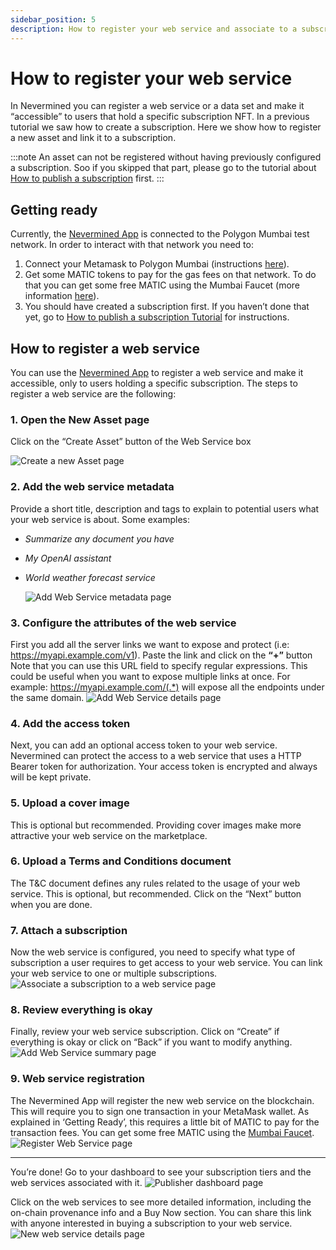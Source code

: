 ```yaml
---
sidebar_position: 5
description: How to register your web service and associate to a subscription
---
```


# How to register your web service

In Nevermined you can register a web service or a data set and make it “accessible” to users that hold a specific subscription NFT. In a previous tutorial we saw how to create a subscription. Here we show how to register a new asset and link it to a subscription.

:::note
An asset can not be registered without having previously configured a subscription. Soo if you skipped that part, please go to the tutorial about [How to publish a subscription](04-create-subscription.md) first.
:::

## Getting ready

Currently, the [Nevermined App](https://mumbai.nevermined.app/) is connected to the Polygon Mumbai test network. In order to interact with that network you need to:

1. Connect your Metamask to Polygon Mumbai (instructions [here](02-metamask.md)).
2. Get some MATIC tokens to pay for the gas fees on that network. To do that you can get some free MATIC using the Mumbai Faucet (more information [here](50-faucets.md)).
3. You should have created a subscription first. If you haven’t done that yet, go to [How to publish a subscription Tutorial](04-create-subscription.md) for instructions.

## How to register a web service

You can use the [Nevermined App](https://mumbai.nevermined.app/) to register a web service and make it accessible, only to users holding a specific subscription. The steps to register a web service are the following:

### 1. Open the New Asset page

Click on the “Create Asset” button of the Web Service box

![Create a new Asset page](../images/tutorials/01_New_Subscription.png)

### 2. Add the web service metadata

Provide a short title, description and tags to explain to potential users what your web service is about. Some examples:

- _Summarize any document you have_
- _My OpenAI assistant_
- _World weather forecast service_

  ![Add Web Service metadata page](../images/tutorials/06_New_Service_01.png)

### 3. Configure the attributes of the web service

First you add all the server links we want to expose and protect (i.e: <https://myapi.example.com/v1>). Paste the link and click on the **“+”** button
Note that you can use this URL field  to specify regular expressions. This could be useful when you want to expose multiple links at once. For example: <https://myapi.example.com/(.*)> will expose all the endpoints under the same domain.
![Add Web Service details page](../images/tutorials/07_New_Service_02.png)

### 4. Add the access token

Next, you can add an optional access token to your web service. Nevermined can protect the access to a web service that uses a HTTP Bearer token for authorization. Your access token is encrypted and always will be kept private.

### 5. Upload a cover image

This is optional but recommended. Providing cover images make more attractive your web service on the marketplace.

### 6. Upload a Terms and Conditions document

The T&C document defines any rules related to the usage of your web service. This is optional, but recommended. Click on the “Next” button when you are done.

### 7. Attach a subscription

Now the web service is configured, you need to specify what type of subscription a user requires to get access to your web service. You can link your web service to one or multiple subscriptions.
![Associate a subscription to a web service page](../images/tutorials/08_New_Service_03.png)

### 8. Review everything is okay

Finally, review your web service subscription. Click on “Create” if everything is okay or click on “Back” if you want to modify anything.
![Add Web Service summary page](../images/tutorials/09_New_Service_04.png)

### 9. Web service registration

The Nevermined App will register the new web service on the blockchain. This will require you to sign one transaction in your MetaMask wallet. As explained in ‘Getting Ready’, this requires a little bit of MATIC to pay for the transaction fees. You can get some free MATIC using the [Mumbai Faucet](https://mumbaifaucet.com/).
![Register Web Service page](../images/tutorials/10_New_Service_05.png)

---

You’re done! Go to your dashboard to see your subscription tiers and the web services associated with it.
![Publisher dashboard page](../images/tutorials/11_Publisher_Dashboard_no_balance.png)<br/>

Click on the web services to see more detailed information, including the on-chain provenance info and a Buy Now section. You can share this link with anyone interested in buying a subscription to your web service.  
![New web service details page](../images/tutorials/12_Service_details.png)
